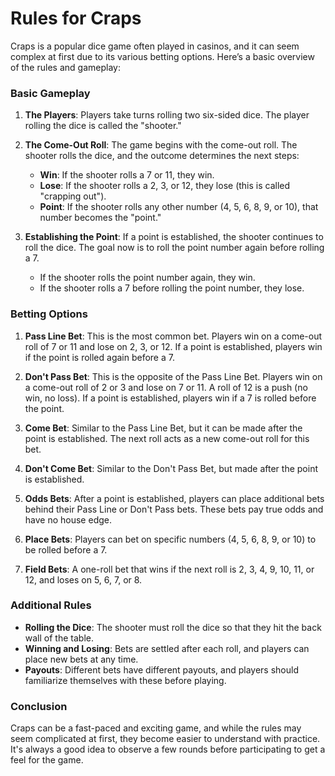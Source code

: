 ﻿# Rules for Craps

Craps is a popular dice game often played in casinos, and it can seem complex at first due to its various betting options. Here’s a basic overview of the rules and gameplay:

### Basic Gameplay

1. **The Players**: Players take turns rolling two six-sided dice. The player rolling the dice is called the "shooter."

2. **The Come-Out Roll**: The game begins with the come-out roll. The shooter rolls the dice, and the outcome determines the next steps:

   - **Win**: If the shooter rolls a 7 or 11, they win.
   - **Lose**: If the shooter rolls a 2, 3, or 12, they lose (this is called "crapping out").
   - **Point**: If the shooter rolls any other number (4, 5, 6, 8, 9, or 10), that number becomes the "point."

3. **Establishing the Point**: If a point is established, the shooter continues to roll the dice. The goal now is to roll the point number again before rolling a 7.
   - If the shooter rolls the point number again, they win.
   - If the shooter rolls a 7 before rolling the point number, they lose.

### Betting Options

1. **Pass Line Bet**: This is the most common bet. Players win on a come-out roll of 7 or 11 and lose on 2, 3, or 12. If a point is established, players win if the point is rolled again before a 7.

2. **Don't Pass Bet**: This is the opposite of the Pass Line Bet. Players win on a come-out roll of 2 or 3 and lose on 7 or 11. A roll of 12 is a push (no win, no loss). If a point is established, players win if a 7 is rolled before the point.

3. **Come Bet**: Similar to the Pass Line Bet, but it can be made after the point is established. The next roll acts as a new come-out roll for this bet.

4. **Don't Come Bet**: Similar to the Don't Pass Bet, but made after the point is established.

5. **Odds Bets**: After a point is established, players can place additional bets behind their Pass Line or Don't Pass bets. These bets pay true odds and have no house edge.

6. **Place Bets**: Players can bet on specific numbers (4, 5, 6, 8, 9, or 10) to be rolled before a 7.

7. **Field Bets**: A one-roll bet that wins if the next roll is 2, 3, 4, 9, 10, 11, or 12, and loses on 5, 6, 7, or 8.

### Additional Rules

- **Rolling the Dice**: The shooter must roll the dice so that they hit the back wall of the table.
- **Winning and Losing**: Bets are settled after each roll, and players can place new bets at any time.
- **Payouts**: Different bets have different payouts, and players should familiarize themselves with these before playing.

### Conclusion

Craps can be a fast-paced and exciting game, and while the rules may seem complicated at first, they become easier to understand with practice. It's always a good idea to observe a few rounds before participating to get a feel for the game.
